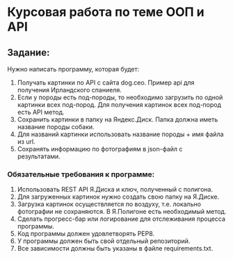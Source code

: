 # Курсовая работа по теме ООП и API
## Задание:
Нужно написать программу, которая будет:

1. Получать картинки по API с сайта dog.ceo. Пример api для получения Ирландского спаниеля.
2. Если у породы есть под-породы, то необходимо загрузить по одной картинки всех под-пород. Для получения картинок всех под-пород есть API метод.
3. Сохранить картинки в папку на Яндекс.Диск. Папка должна иметь название породы собаки.
4. Для названий картинки использовать название породы + имя файла из url.
5. Сохранять информацию по фотографиям в json-файл с результатами.

### Обязательные требования к программе:
1. Использовать REST API Я.Диска и ключ, полученный с полигона.
2. Для загруженных картинок нужно создать свою папку на Я.Диске.
3. Загрузка картинок осуществляется по воздуху, т.е. локально фотографии не сохраняются. В Я.Полигоне есть необходимый метод.
4. Сделать прогресс-бар или логирование для отслеживания процесса программы.
5. Код программы должен удовлетворять PEP8.
6. У программы должен быть свой отдельный репозиторий.
7. Все зависимости должны быть указаны в файле requiremеnts.txt.
